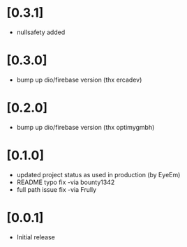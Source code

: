# [0.3.1]

* nullsafety added

# [0.3.0]

* bump up dio/firebase version (thx ercadev)

# [0.2.0]

* bump up dio/firebase version (thx optimygmbh)

# [0.1.0]

* updated project status as used in production (by EyeEm)
* README typo fix -via bounty1342
* full path issue fix -via Frully

# [0.0.1]

* Initial release
